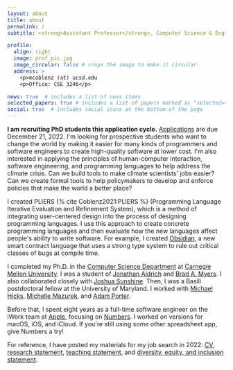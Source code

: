 ```yaml
---
layout: about
title: about
permalink: /
subtitle: <strong>Assistant Professor</strong>, Computer Science & Engineering, University of California San Diego

profile:
  align: right
  image: prof_pic.jpg
  image_circular: false # crops the image to make it circular
  address: >
    <p>mcoblenz (at) ucsd.edu
    <p>Office: CSE 3246</p>

news: true  # includes a list of news items
selected_papers: true # includes a list of papers marked as "selected={true}"
social: true  # includes social icons at the bottom of the page
---
```


**I am recruiting PhD students this application cycle.** [Applications](https://connect.grad.ucsd.edu/apply/) are due December 21, 2022. I'm looking for prospective students who want to change the world by making it easier for many kinds of programmers and software engineers to create high-quality software at lower cost. I'm also interested in applying the principles of human-computer interaction, software engineering, and programming languages to help address the climate crisis. Can we build tools to make climate scientists' jobs easier? Can we create formal tools to help policymakers to develop and enforce policies that make the world a better place?

 I created PLIERS {% cite Coblenz2021:PLIERS %} (Programming Language Iterative Evaluation and Refinement System), which is a method of integrating user-centered design into the process of designing programming languages. I use this approach to create concrete programming languages and then evaluate how the new languages affect people's ability to write software. For example, I created [Obsidian](http://www.obsidian-lang.org/), a new smart contract language that uses a strong type system to rule out critical classes of bugs at compile time. 

I completed my Ph.D. in the [Computer Science Department](http://csd.cmu.edu) at [Carnegie Mellon University](http://www.cmu.edu/). I was a student of [Jonathan Aldrich](http://www.cs.cmu.edu/~aldrich/) and [Brad A. Myers](http://www.cs.cmu.edu/~bam/). I also collaborated closely with [Joshua Sunshine](http://www.cs.cmu.edu/~jssunshi/). Then, I was a Basili postdoctoral fellow at the University of Maryland. I worked with [Michael Hicks](http://www.cs.umd.edu/~mwh/), [Michelle Mazurek](http://users.umiacs.umd.edu/~mmazurek/), and [Adam Porter](https://www.cs.umd.edu/users/aporter/).

Before that, I spent eight years as a full-time software engineer on the iWork team at [Apple](http://www.apple.com/), focusing on [Numbers](http://www.apple.com/iwork/numbers/). I worked on versions for macOS, iOS, and iCloud. If you're still using some other spreadsheet app, give Numbers a try!

For reference, I have posted my materials for my job search in 2022: [CV](assets/pdf/CV-jobsearch.pdf), [research statement](assets/pdf/research.pdf), [teaching statement](assets/pdf/teaching.pdf), and [diversity, equity, and inclusion statement](assets/pdf/diversity.pdf).